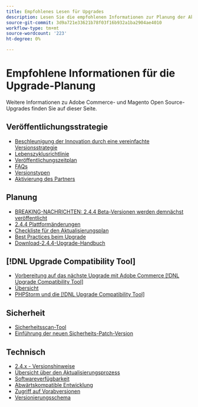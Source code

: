 ```yaml
---
title: Empfohlenes Lesen für Upgrades
description: Lesen Sie die empfohlenen Informationen zur Planung der Aktualisierung auf Adobe Commerce oder Magento Open Source.
source-git-commit: 3d9a721e33621b78f03f16b932a1ba2904ae4010
workflow-type: tm+mt
source-wordcount: '223'
ht-degree: 0%

---
```



# Empfohlene Informationen für die Upgrade-Planung

Weitere Informationen zu Adobe Commerce- und Magento Open Source-Upgrades finden Sie auf dieser Seite.

## Veröffentlichungsstrategie

- [Beschleunigung der Innovation durch eine vereinfachte Versionsstrategie](https://magento.com/blog/accelerating-innovation-through-simplified-release-strategy)
- [Lebenszyklusrichtlinie](https://magento.com/sites/default/files/magento-software-lifecycle-policy.pdf)
- [Veröffentlichungszeitplan](https://devdocs.magento.com/release/)
- [FAQs](https://support.magento.com/hc/en-us/articles/4409421516301-FAQ-for-New-Adobe-Commerce-Release-Strategy-and-Updated-Lifecycle-Policy)
- [Versionstypen](https://devdocs.magento.com/release/policy/)
- [Aktivierung des Partners](https://solutionpartners.adobe.com/content/dam/spp_assets/restricted/community/Community_47/Webinar_Recording_Commerce_Q4_Product_Update.URL)

## Planung

- [BREAKING-NACHRICHTEN: 2.4.4 Beta-Versionen werden demnächst veröffentlicht](https://community.magento.com/t5/Magento-DevBlog/BREAKING-NEWS-2-4-4-beta-releases-are-coming-soon/ba-p/484310)
- [2.4.4 Plattformänderungen](https://community.magento.com/t5/Magento-DevBlog/Technical-platform-changes-to-expect-in-Adobe-Commerce-2-4-4/ba-p/485506)
- [Checkliste für den Aktualisierungsplan](https://support.magento.com/hc/en-us/articles/360057968951)
- [Best Practices beim Upgrade](../prepare/best-practices.md)
- [Download-2.4.4-Upgrade-Handbuch](../../assets/upgrade-guide/adobe-commerce-2-4-upgrade-guide.pdf)

## [!DNL Upgrade Compatibility Tool]

- [Vorbereitung auf das nächste Upgrade mit Adobe Commerce [!DNL Upgrade Compatibility Tool]](https://community.magento.com/t5/Magento-DevBlog/Prepare-for-Your-Next-Upgrade-with-the-Adobe-Commerce-Upgrade/ba-p/483372)
- [Übersicht](../upgrade-compatibility-tool/overview.md)
- [PHPStorm und die [!DNL Upgrade Compatibility Tool]](https://devdocs.magento.com/guides/v2.3/ext-best-practices/phpstorm/uct-run-configuration.html)

## Sicherheit

- [Sicherheitsscan-Tool](https://magento.com/blog/magento-news/secure-your-storefront-enhanced-magento-security-scan-tool)
- [Einführung der neuen Sicherheits-Patch-Version](https://community.magento.com/t5/Magento-DevBlog/Introducing-the-New-Security-Patch-Release/ba-p/141287)

## Technisch

- [2.4.x - Versionshinweise](https://devdocs.magento.com/guides/v2.4/release-notes/bk-release-notes.html)
- [Übersicht über den Aktualisierungsprozess](../overview.md)
- [Softwareverfügbarkeit](https://devdocs.magento.com/release/availability.html)
- [Abwärtskompatible Entwicklung](https://devdocs.magento.com/contributor-guide/backward-compatible-development/index.html)
- [Zugriff auf Vorabversionen](https://support.magento.com/hc/en-us/articles/360034120932)
- [Versionierungsschema](https://devdocs.magento.com/guides/v2.3/extension-dev-guide/versioning/)
